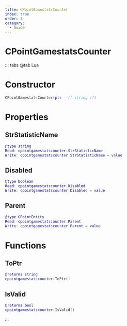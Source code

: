 ```yaml
---
title: CPointGamestatsCounter
index: true
order: 2
category:
  - Guide
---
```


# CPointGamestatsCounter

::: tabs
@tab Lua
# Constructor
```lua
CPointGamestatsCounter(ptr --[[ string ]])
```
# Properties
## StrStatisticName 
```lua
@type string
Read: cpointgamestatscounter.StrStatisticName
Write: cpointgamestatscounter.StrStatisticName = value
```
## Disabled 
```lua
@type boolean
Read: cpointgamestatscounter.Disabled
Write: cpointgamestatscounter.Disabled = value
```
## Parent 
```lua
@type CPointEntity
Read: cpointgamestatscounter.Parent
Write: cpointgamestatscounter.Parent = value
```
# Functions
## ToPtr
```lua
@returns string
cpointgamestatscounter:ToPtr()
```
## IsValid
```lua
@returns bool
cpointgamestatscounter:IsValid()
```

:::
